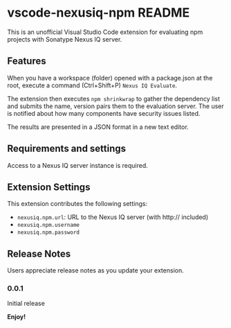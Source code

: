 # vscode-nexusiq-npm README

This is an unofficial Visual Studio Code extension for evaluating npm projects with Sonatype Nexus IQ server.

## Features

When you have a workspace (folder) opened with a package.json at the root, execute a command (Ctrl+Shift+P) `Nexus IQ Evaluate`. 

The extension then executes `npm shrinkwrap` to gather the dependency list and submits the name, version pairs them to the evaluation server. The user is notified about how many components have security issues listed.

The results are presented in a JSON format in a new text editor.

## Requirements and settings

Access to a Nexus IQ server instance is required. 

## Extension Settings

This extension contributes the following settings:
* `nexusiq.npm.url`: URL to the Nexus IQ server (with http:// included)
* `nexusiq.npm.username`
* `nexusiq.npm.password`
 

## Release Notes

Users appreciate release notes as you update your extension.

### 0.0.1

Initial release

**Enjoy!**